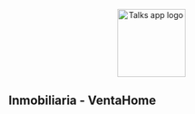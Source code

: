 <p align="center">
  <img src="https://ventahome.vercel.app/logo.png" width="120px" alt="Talks app logo"/>
</p>

## Inmobiliaria - VentaHome

